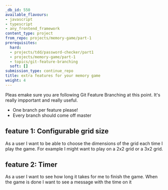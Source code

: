 ```yaml
---
_db_id: 550
available_flavours:
- javascript
- typescript
- any_frontend_framework
content_type: project
from_repo: projects/memory-game/part-1
prerequisites:
  hard:
  - projects/tdd/password-checker/part1
  - projects/memory-game/part-1
  - topics/git-feature-branching
  soft: []
submission_type: continue_repo
title: extra features for your memory game
weight: 4
---
```


Pleas emake sure you are following Git Feature Branching at this point. It's really impportant and really useful.

- One branch per feature please!
- Every branch should come off master

## feature 1: Configurable grid size

As a user I want to be able to choose the dimensions of the grid each time I play the game. For example I might want to play on a 2x2 grid or a 3x2 grid.

## feature 2: Timer

As a user I want to see how long it takes for me to finish the game. When the game is done I want to see a message with the time on it